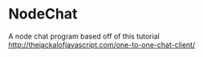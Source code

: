 # NodeChat
A node chat program based off of this tutorial http://thejackalofjavascript.com/one-to-one-chat-client/
